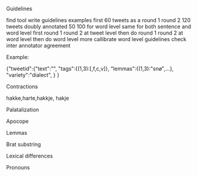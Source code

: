 Guidelines



find tool
write guidelines
examples
first 
60 tweets as a round 1
round 2 120 tweets doubly annotated
50 100 for word level
same for both sentence and word level
first round 1 round 2 at tweet level
then do round 1 round 2 at word level
then do word level more
callibrate word level guidelines
check inter annotator agreement

Example:

{"tweetid":{"text":"",
            "tags":{(1,3):[,f,c,v]},
	    "lemmas":{(1,3):"snø",...},
	    "variety":"dialect",
	    }
}


Contractions

hakke,harte,hakkje, hakje

Palatalization


Apocope



Lemmas


Brat substring


Lexical differences


Pronouns



